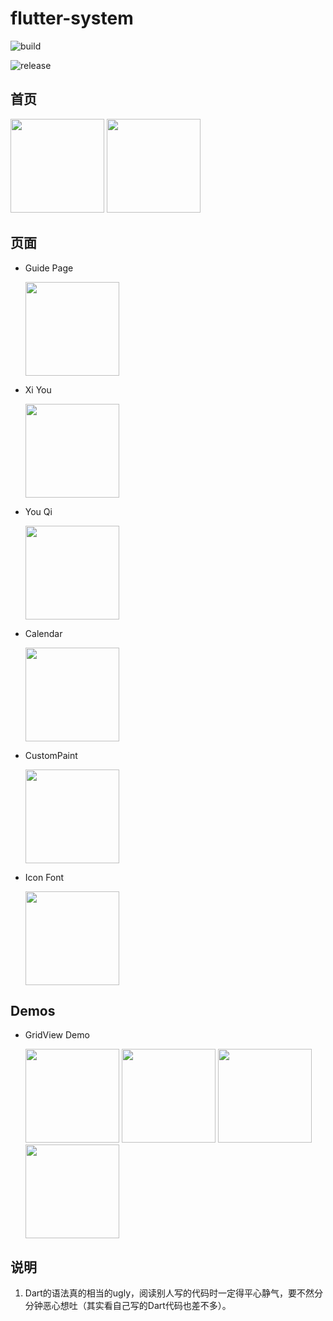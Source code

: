 # flutter-system

![build](https://github.com/jiangkang/flutter-system/workflows/Flutter%20BUILD/badge.svg?branch=master)

![release](https://github.com/jiangkang/flutter-system/workflows/Flutter%20Tag%20to%20release%20apks/badge.svg?branch=v0.1.0)

## 首页

<div>
   <img src="captures/home_demo.png" width="150"/> 
   <img src="captures/home_demo_dark.png" width="150"/> 
</div>

## 页面

- Guide Page
  
  <img src="captures/page/guide.gif" width="150"/>
  
- Xi You

  <img src="captures/products/xiyou.png" width="150"/>

- You Qi

  <img src="captures/products/youqi.png" width="150"/>
  
- Calendar

  <img src="captures/page/calendar.png" width="150"/>
  
- CustomPaint

  <img src="captures/page/custompaint.png" width="150"/>
  
- Icon Font
  
  <img src="captures/packages/IconFont.png" width="150"/>
  
## Demos

- GridView Demo
  
  <div>
     <img src="captures/demos/gridview_count_basic.png" width="150"/>
     <img src="captures/demos/gridview_count_3.png" width="150"/>
     <img src="captures/demos/gridview_count_aspect_ratio.png" width="150"/>
     <img src="captures/demos/gridview_count_axis.png" width="150"/>
  </div>
  


## 说明
1. Dart的语法真的相当的ugly，阅读别人写的代码时一定得平心静气，要不然分分钟恶心想吐（其实看自己写的Dart代码也差不多）。



